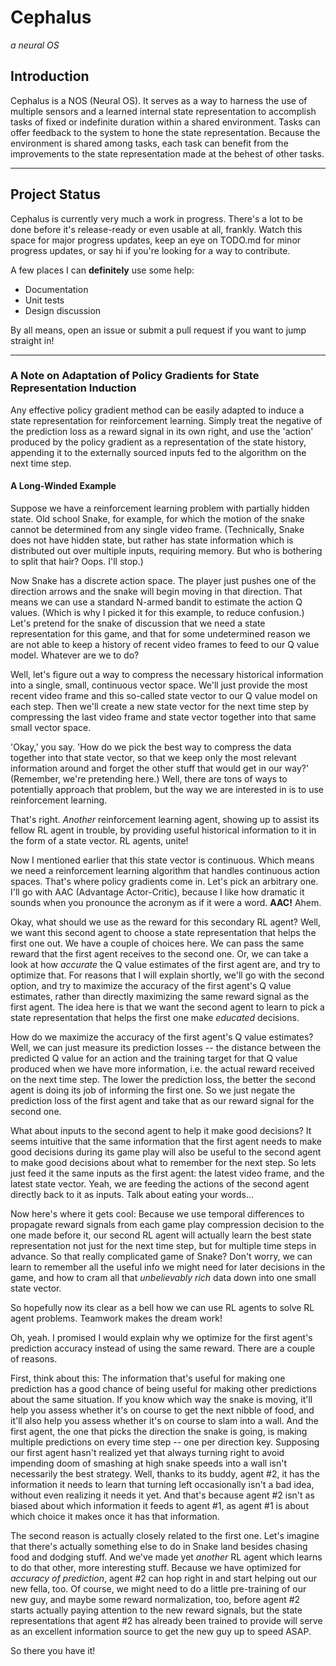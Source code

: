 # Cephalus

*a neural OS*

## Introduction

Cephalus is a NOS (Neural OS). It serves as a way to harness the use of
multiple sensors and a learned internal state representation to accomplish 
tasks of fixed or indefinite duration within a shared environment. Tasks 
can offer feedback to the system to hone the state representation. Because
the environment is shared among tasks, each task can benefit from the
improvements to the state representation made at the behest of other tasks.


---

## Project Status

Cephalus is currently very much a work in progress. There's a lot to be done 
before it's release-ready or even usable at all, frankly. Watch this space for 
major progress updates, keep an eye on TODO.md for minor progress updates, or 
say hi if you're looking for a way to contribute.

A few places I can **definitely** use some help:
* Documentation
* Unit tests
* Design discussion

By all means, open an issue or submit a pull request if you want to jump
straight in!

---


### A Note on Adaptation of Policy Gradients for State Representation Induction

Any effective policy gradient method can be easily adapted to induce a 
state representation for reinforcement learning. Simply treat the negative
of the prediction loss as a reward signal in its own right, and use the
'action' produced by the policy gradient as a representation of the state
history, appending it to the externally sourced inputs fed to the algorithm
on the next time step.

#### A Long-Winded Example

Suppose we have a reinforcement learning problem with partially hidden state.
Old school Snake, for example, for which the motion of the snake cannot be 
determined from any single video frame. (Technically, Snake does not have hidden 
state, but rather has state information which is distributed out over multiple 
inputs, requiring memory. But who is bothering to split that hair? Oops. I'll 
stop.)

Now Snake has a discrete action space. The player just pushes one of the 
direction arrows and the snake will begin moving in that direction. That 
means we can use a standard N-armed bandit to estimate the action Q values.
(Which is why I picked it for this example, to reduce confusion.) Let's 
pretend for the snake of discussion that we need a state representation for 
this game, and that for some undetermined reason we are not able to keep
a history of recent video frames to feed to our Q value model. Whatever are 
we to do?

Well, let's figure out a way to compress the necessary historical 
information into a single, small, continuous vector space. We'll just
provide the most recent video frame and this so-called state vector to
our Q value model on each step. Then we'll create a new state vector for 
the next time step by compressing the last video frame and state vector
together into that same small vector space.

'Okay,' you say. 'How do we pick the best way to compress the data together 
into that state vector, so that we keep only the most relevant information
around and forget the other stuff that would get in our way?' (Remember, 
we're pretending here.) Well, there are tons of ways to potentially approach
that problem, but the way we are interested in is to use reinforcement
learning.

That's right. *Another* reinforcement learning agent, showing up to assist 
its fellow RL agent in trouble, by providing useful historical information to 
it in the form of a state vector. RL agents, unite!

Now I mentioned earlier that this state vector is continuous. Which means
we need a reinforcement learning algorithm that handles continuous action
spaces. That's where policy gradients come in. Let's pick an arbitrary one.
I'll go with AAC (Advantage Actor-Critic), because I like how dramatic it 
sounds when you pronounce the acronym as if it were a word. **AAC!** Ahem.

Okay, what should we use as the reward for this secondary RL agent?
Well, we want this second agent to choose a state representation that
helps the first one out. We have a couple of choices here. We can pass the
same reward that the first agent receives to the second one. Or,
we can take a look at how *accurate* the Q value estimates of the first
agent are, and try to optimize that. For reasons that I will explain
shortly, we'll go with the second option, and try to maximize the accuracy
of the first agent's Q value estimates, rather than directly maximizing 
the same reward signal as the first agent. The idea here is that we
want the second agent to learn to pick a state representation that helps 
the first one make *educated* decisions.

How do we maximize the accuracy of the first agent's Q value estimates?
Well, we can just measure its prediction losses -- the distance between
the predicted Q value for an action and the training target for that Q 
value produced when we have more information, i.e. the actual reward
received on the next time step. The lower the prediction loss, the better
the second agent is doing its job of informing the first one. So we just 
negate the prediction loss of the first agent and take that as our reward 
signal for the second one.

What about inputs to the second agent to help it make good decisions?
It seems intuitive that the same information that the first agent
needs to make good decisions during its game play will also be useful to
the second agent to make good decisions about what to remember for the 
next step. So lets just feed it the same inputs as the first agent:
the latest video frame, and the latest state vector. Yeah, we are feeding
the actions of the second agent directly back to it as inputs. Talk
about eating your words...

Now here's where it gets cool: Because we use temporal differences to 
propagate reward signals from each game play compression decision to the 
one made before it, our second RL agent will actually learn the best 
state representation not just for the next time step, but for multiple 
time steps in advance. So that really complicated game of Snake? Don't 
worry, we can learn to remember all the useful info we might need for 
later decisions in the game, and how to cram all that *unbelievably rich* 
data down into one small state vector.

So hopefully now its clear as a bell how we can use RL agents to
solve RL agent problems. Teamwork makes the dream work!

Oh, yeah. I promised I would explain why we optimize for the first 
agent's prediction accuracy instead of using the same reward. There
are a couple of reasons.

First, think about this: The information that's useful for making one 
prediction has a good chance of being useful for making other 
predictions about the same situation. If you know which way the snake is 
moving, it'll help you assess whether it's on course to get the next 
nibble of food, and it'll also help you assess whether it's on course to 
slam into a wall. And the first agent, the one that picks the direction 
the snake is going, is making multiple predictions on every time step -- 
one per direction key. Supposing our first agent hasn't realized yet that 
always turning right to avoid impending doom of smashing at high snake 
speeds into a wall isn't necessarily the best strategy. Well, thanks to
its buddy, agent #2, it has the information it needs to learn that turning
left occasionally isn't a bad idea, without even realizing it needs it yet.
And that's because agent #2 isn't as biased about which information it feeds
to agent #1, as agent #1 is about which choice it makes once it has that
information.

The second reason is actually closely related to the first one. Let's
imagine that there's actually something else to do in Snake land besides
chasing food and dodging stuff. And we've made yet *another* RL agent
which learns to do that other, more interesting stuff. Because we have
optimized for *accuracy of prediction*, agent #2 can hop right in and
start helping out our new fella, too. Of course, we might need to do a
little pre-training of our new guy, and maybe some reward normalization,
too, before agent #2 starts actually paying attention to the new reward
signals, but the state representations that agent #2 has already been
trained to provide will serve as an excellent information source to get
the new guy up to speed ASAP.

So there you have it! 
